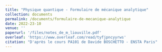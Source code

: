 ```yaml
---
title: "Physique quantique - Formulaire de mécanique analytique"
collection: documents
permalink: /documents/formulaire-de-mecanique-analytique
date: 2022-23-10
venue: ''
paperurl: '/files/notes_de_m_liouville.pdf'
overleaf: 'https://www.overleaf.com/read/tyfjpncyyrws'
citation: "D'après le cours PA101 de Davide BOSCHETTO - ENSTA Paris"
---
```

    